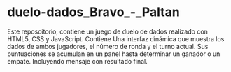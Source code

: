 # duelo-dados_Bravo_-_Paltan
Este reposoitorio, contiene un juego de duelo de dados realizado con HTML5, CSS y JavaScript. Contiene Una interfaz dinámica que muestra los dados de ambos jugadores, el número de ronda y el turno actual. Sus puntuaciones se acumulan en un panel hasta determinar un ganador o un empate. Incluyendo mensaje con resultado final.

